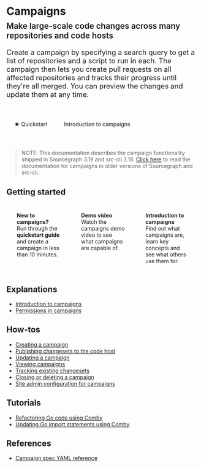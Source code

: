 # Campaigns

<style>

.subtitle {
  font-weight: 600;
  margin-top: -0.5em;
  font-size: 1.3rem;
  color: var(--text-muted);
}

.lead {
  font-size: 1.15rem;
}

.markdown-body h2 {
  margin-top: 2em;
}

.btn {
  display: inline-block;
  margin: 0;
  padding: 1rem 1.25rem;
  border-radius: 4px;
  text-decoration: none;
  -webkit-appearance: none;
  -webkit-font-smoothing: antialiased;
  border: 1px solid var(--sidebar-nav-active-bg);
}

.btn-primary {
  background-color: var(--sidebar-nav-active-bg);
}

.btn:hover {
  opacity: 0.85;
  text-decoration: none;
}

.cta-group {
  margin: 3em 0;
}

.getting-started {
  display: flex;
  align-items: stretch;
}

.getting-started .btn {
  flex: 1;
  margin: 0.5em;
  padding: 1rem 1.25rem;
  color: var(--text-color);
  border-radius: 4px;
  border: 1px solid var(--sidebar-nav-active-bg);
}

.getting-started .btn:hover {
  color: var(--link-color);
}

.getting-started .btn span {
  color: var(--link-color);
  font-weight: bold;
}

.markdown-body ul {
  list-style:none;
  padding-left: 1em;
}

.markdown-body ul li {
  margin: 0.5em 0;
}

.markdown-body ul li:before {
    content: '';
    display: inline-block;
    height: 1.2em;
    width: 1em;
    background-size: contain;
    background-repeat: no-repeat;
    background-image: url(campaigns/file-icon.svg);
    margin-right: 0.5em;
    margin-bottom: -0.29em;
}

body.theme-dark .markdown-body ul li:before {
    filter: invert(50%);
}

</style>

<p class="subtitle">Make large-scale code changes across many repositories and code hosts</p>

<p class="lead">
Create a campaign by specifying a search query to get a list of repositories and a script to run in each. The campaign then lets you create pull requests on all affected repositories and tracks their progress until they're all merged. You can preview the changes and update them at any time.
</p>

<div class="cta-group">
<a class="btn btn-primary" href="quickstart">★ Quickstart</a>
<a class="btn" href="explanations/introduction_to_campaigns">Introduction to campaigns</a>
</div>

> NOTE: This documentation describes the campaign functionality shipped in Sourcegraph 3.19 and src-cli 3.18. [Click here](https://docs.sourcegraph.com/@3.18/user/campaigns) to read the documentation for campaigns in older versions of Sourcegraph and src-cli.

## Getting started

<div class="getting-started">
  <a href="quickstart" class="btn" alt="Run through the Quickstart guide">
   <span>New to campaigns?</span>
   </br>
   Run through the <b>quickstart guide</b> and create a campaign in less than 10 minutes.
  </a>

  <a href="https://www.youtube.com/watch?v=EfKwKFzOs3E" class="btn" alt="Watch the campaigns demo video">
   <span>Demo video</span>
   </br>
   Watch the campaigns demo video to see what campaigns are capable of.
  </a>

  <a href="explanations/introduction_to_campaigns" class="btn" alt="Read the Introduction to campaigns">
   <span>Introduction to campaigns</span>
   </br>
   Find out what campaigns are, learn key concepts and see what others use them for.
  </a>
</div>

## Explanations

- [Introduction to campaigns](explanations/introduction_to_campaigns.md)
- [Permissions in campaigns](explanations/permissions_in_campaigns.md)

## How-tos

- [Creating a campaign](how-tos/creating_a_campaign.md)
- [Publishing changesets to the code host](how-tos/publishing_changesets.md)
- [Updating a campaign](how-tos/updating_a_campaign.md)
- [Viewing campaigns](how-tos/viewing_campaigns.md)
- [Tracking existing changesets](how-tos/tracking_existing_changesets.md)
- [Closing or deleting a campaign](how-tos/closing_or_deleting_a_campaign.md)
- [Site admin configuration for campaigns](how-tos/site_admin_configuration.md)

## Tutorials

- [Refactoring Go code using Comby](tutorials/refactor_go_comby.md)
- [Updating Go import statements using Comby](tutorials/updating_go_import_statements.md)

## References

- [Campaign spec YAML reference](campaign_spec_yaml_reference.md)
